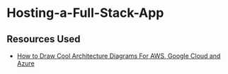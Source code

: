 # Hosting-a-Full-Stack-App

## Resources Used

- [How to Draw Cool Architecture Diagrams For AWS, Google Cloud and Azure](https://youtu.be/hNoVd-XKbmI)
